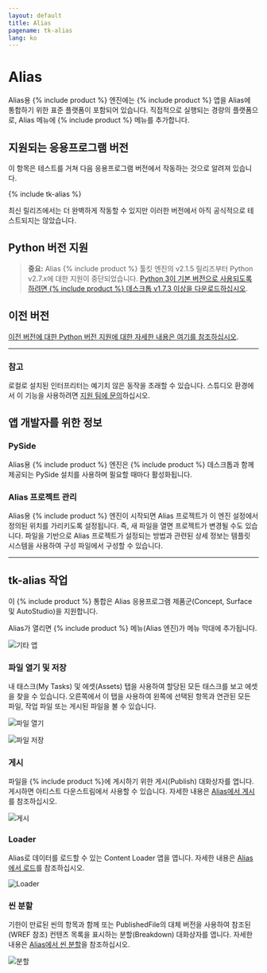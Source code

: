 ```yaml
---
layout: default
title: Alias
pagename: tk-alias
lang: ko
---
```


# Alias

Alias용 {% include product %} 엔진에는 {% include product %} 앱을 Alias에 통합하기 위한 표준 플랫폼이 포함되어 있습니다. 직접적으로 실행되는 경량의 플랫폼으로, Alias 메뉴에 {% include product %} 메뉴를 추가합니다.

## 지원되는 응용프로그램 버전

이 항목은 테스트를 거쳐 다음 응용프로그램 버전에서 작동하는 것으로 알려져 있습니다. 

{% include tk-alias %}

최신 릴리즈에서는 더 완벽하게 작동할 수 있지만 이러한 버전에서 아직 공식적으로 테스트되지는 않았습니다.

## Python 버전 지원

> **중요:** Alias {% include product %} 툴킷 엔진의 v2.1.5 릴리즈부터 Python v2.7.x에 대한 지원이 중단되었습니다. [Python 3이 기본 버전으로 사용되도록 하려면 {% include product %} 데스크톱 v1.7.3 이상을 다운로드하십시오](https://community.shotgridsoftware.com/t/a-new-version-of-shotgrid-desktop-has-been-released/13877/14).

## 이전 버전

[이전 버전에 대한 Python 버전 지원에 대한 자세한 내용은 여기를 참조하십시오](https://github.com/shotgunsoftware/tk-alias/wiki/Python-Version-Support#older-versions).

***
### 참고

로컬로 설치된 인터프리터는 예기치 않은 동작을 초래할 수 있습니다. 스튜디오 환경에서 이 기능을 사용하려면 [지원 팀에 문의](https://knowledge.autodesk.com/ko/contact-support)하십시오.

## 앱 개발자를 위한 정보
    
### PySide

Alias용 {% include product %} 엔진은 {% include product %} 데스크톱과 함께 제공되는 PySide 설치를 사용하며 필요할 때마다 활성화됩니다. 

### Alias 프로젝트 관리

Alias용 {% include product %} 엔진이 시작되면 Alias 프로젝트가 이 엔진 설정에서 정의된 위치를 가리키도록 설정됩니다. 즉, 새 파일을 열면 프로젝트가 변경될 수도 있습니다. 파일을 기반으로 Alias 프로젝트가 설정되는 방법과 관련된 상세 정보는 템플릿 시스템을 사용하여 구성 파일에서 구성할 수 있습니다.

***

## tk-alias 작업

이 {% include product %} 통합은 Alias 응용프로그램 제품군(Concept, Surface 및 AutoStudio)을 지원합니다.

Alias가 열리면 {% include product %} 메뉴(Alias 엔진)가 메뉴 막대에 추가됩니다.

![기타 앱](../images/engines/alias-other-apps.png)


### 파일 열기 및 저장

내 태스크(My Tasks) 및 에셋(Assets) 탭을 사용하여 할당된 모든 태스크를 보고 에셋을 찾을 수 있습니다. 오른쪽에서 이 탭을 사용하여 왼쪽에 선택된 항목과 연관된 모든 파일, 작업 파일 또는 게시된 파일을 볼 수 있습니다.

![파일 열기](../images/engines/alias-file-open.png)

![파일 저장](../images/engines/alias-file-save.png)


### 게시

파일을 {% include product %}에 게시하기 위한 게시(Publish) 대화상자를 엽니다. 게시하면 아티스트 다운스트림에서 사용할 수 있습니다. 자세한 내용은 [Alias에서 게시](https://github.com/shotgunsoftware/tk-alias/wiki/Publishing)를 참조하십시오. 

![게시](../images/engines/alias-publish.png)


### Loader

Alias로 데이터를 로드할 수 있는 Content Loader 앱을 엽니다. 자세한 내용은 [Alias에서 로드](https://github.com/shotgunsoftware/tk-alias/wiki/Loading)를 참조하십시오.

![Loader](../images/engines/alias-loader.png)

### 씬 분할

기한이 만료된 씬의 항목과 함께 또는 PublishedFile의 대체 버전을 사용하여 참조된 (WREF 참조) 컨텐츠 목록을 표시하는 분할(Breakdown) 대화상자를 엽니다. 자세한 내용은 [Alias에서 씬 분할](https://github.com/shotgunsoftware/tk-alias/wiki/Scene-Breakdown)을 참조하십시오.

![분할](../images/engines/alias-breakdown.png)

